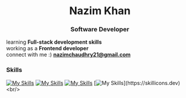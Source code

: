 <h1 align="center">Nazim Khan</h1>
<h3 align="center"> Software Developer</h3>

learning **Full-stack development skills**  
working as a **Frontend developer**  
connect with me :) **nazimchaudhry21@gmail.com**

### Skills

 [![My Skills](https://skillicons.dev/icons?i=js,ts)](https://skillicons.dev)      [![My Skills](https://skillicons.dev/icons?i=nestjs,nodejs)](https://skillicons.dev)      [![My Skills](https://skillicons.dev/icons?i=postgres,docker)](https://skillicons.dev)      [![My Skills](https://skillicons.dev/icons?i=grafana,)](https://skillicons.dev)
<br/>
